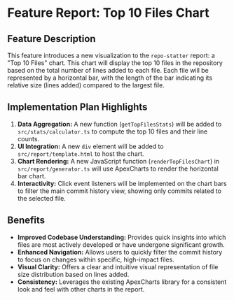 # Feature Report: Top 10 Files Chart

## Feature Description
This feature introduces a new visualization to the `repo-statter` report: a "Top 10 Files" chart. This chart will display the top 10 files in the repository based on the total number of lines added to each file. Each file will be represented by a horizontal bar, with the length of the bar indicating its relative size (lines added) compared to the largest file.

## Implementation Plan Highlights
1.  **Data Aggregation:** A new function (`getTopFilesStats`) will be added to `src/stats/calculator.ts` to compute the top 10 files and their line counts.
2.  **UI Integration:** A new `div` element will be added to `src/report/template.html` to host the chart.
3.  **Chart Rendering:** A new JavaScript function (`renderTopFilesChart`) in `src/report/generator.ts` will use ApexCharts to render the horizontal bar chart.
4.  **Interactivity:** Click event listeners will be implemented on the chart bars to filter the main commit history view, showing only commits related to the selected file.

## Benefits
-   **Improved Codebase Understanding:** Provides quick insights into which files are most actively developed or have undergone significant growth.
-   **Enhanced Navigation:** Allows users to quickly filter the commit history to focus on changes within specific, high-impact files.
-   **Visual Clarity:** Offers a clear and intuitive visual representation of file size distribution based on lines added.
-   **Consistency:** Leverages the existing ApexCharts library for a consistent look and feel with other charts in the report.